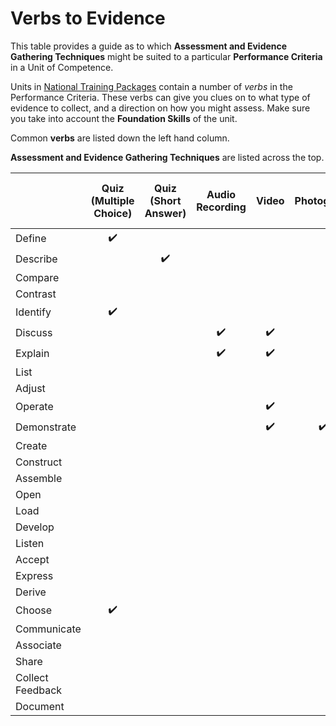 # Verbs to Evidence
This table provides a guide as to which **Assessment and Evidence Gathering Techniques** might be suited to a particular **Performance Criteria** in a Unit of Competence.

Units in [National Training Packages](https://training.gov.au/Search/Training?SearchTitleOrCode=&IncludeSupersededData=false&TypeAllTrainingComponents=false&TypeTrainingPackages=true&TypeTrainingPackages=false&TypeQualifications=false&TypeAccreditedCourses=false&TypeModule=false&TypeUnitsOfCompetency=false&TypeUnitContextualisations=false&TypeSkillSets=false&nrtSearchSubmit=Search&AdvancedSearch=False&JavaScriptEnabled=true&educationLevel=-99&TaxonomyOccupation=&TaxonomyIndustrySector=&recognisedby=-99) contain a number of *verbs* in the Performance Criteria. These verbs can give you clues on to what type of evidence to collect, and a direction on how you might assess. Make sure you take into account the **Foundation Skills** of the unit.

Common **verbs** are listed down the left hand column.

**Assessment and Evidence Gathering Techniques** are listed across the top.

|                  | Quiz (Multiple Choice) | Quiz (Short Answer) |   Audio Recording  |        Video       |     Photograph     |    Blog/Journal    | Asynchronous Discussion | Synchronous Discussion (Recorded) | Oral Questioning (Record Answers) | Observation (with supporting evidence) |   |   |   |   |   |   |   |   |   |
|------------------|:----------------------:|:-------------------:|:------------------:|:------------------:|:------------------:|:------------------:|:-----------------------:|:---------------------------------:|:---------------------------------:|:--------------------------------------:|:-:|:-:|:-:|:-:|:-:|:-:|:-:|:-:|:-:|
| Define           |   :heavy_check_mark:   |                     |                    |                    |                    |                    |                         |                                   |                                   |                                        |   |   |   |   |   |   |   |   |   |
| Describe         |                        |  :heavy_check_mark: |                    |                    |                    |                    |                         |                                   |                                   |                                        |   |   |   |   |   |   |   |   |   |
| Compare          |                        |                     |                    |                    |                    |                    |                         |                                   |                                   |                                        |   |   |   |   |   |   |   |   |   |
| Contrast         |                        |                     |                    |                    |                    |                    |                         |                                   |                                   |                                        |   |   |   |   |   |   |   |   |   |
| Identify         |   :heavy_check_mark:   |                     |                    |                    |                    |                    |                         |                                   |                                   |                                        |   |   |   |   |   |   |   |   |   |
| Discuss          |                        |                     | :heavy_check_mark: | :heavy_check_mark: |                    | :heavy_check_mark: |    :heavy_check_mark:   |         :heavy_check_mark:        |                                   |                                        |   |   |   |   |   |   |   |   |   |
| Explain          |                        |                     | :heavy_check_mark: | :heavy_check_mark: |                    | :heavy_check_mark: |    :heavy_check_mark:   |         :heavy_check_mark:        |         :heavy_check_mark:        |                                        |   |   |   |   |   |   |   |   |   |
| List             |                        |                     |                    |                    |                    |                    |                         |                                   |                                   |                                        |   |   |   |   |   |   |   |   |   |
| Adjust           |                        |                     |                    |                    |                    |                    |                         |                                   |                                   |                                        |   |   |   |   |   |   |   |   |   |
| Operate          |                        |                     |                    | :heavy_check_mark: |                    |                    |                         |                                   |                                   | :heavy_check_mark:                     |   |   |   |   |   |   |   |   |   |
| Demonstrate      |                        |                     |                    | :heavy_check_mark: | :heavy_check_mark: |                    |                         |                                   |                                   |                                        |   |   |   |   |   |   |   |   |   |
| Create           |                        |                     |                    |                    |                    |                    |                         |                                   |                                   |                                        |   |   |   |   |   |   |   |   |   |
| Construct        |                        |                     |                    |                    |                    |                    |                         |                                   |                                   |                                        |   |   |   |   |   |   |   |   |   |
| Assemble         |                        |                     |                    |                    |                    |                    |                         |                                   |                                   |                                        |   |   |   |   |   |   |   |   |   |
| Open             |                        |                     |                    |                    |                    |                    |                         |                                   |                                   |                                        |   |   |   |   |   |   |   |   |   |
| Load             |                        |                     |                    |                    |                    |                    |                         |                                   |                                   |                                        |   |   |   |   |   |   |   |   |   |
| Develop          |                        |                     |                    |                    |                    |                    |                         |                                   |                                   |                                        |   |   |   |   |   |   |   |   |   |
| Listen           |                        |                     |                    |                    |                    |                    |                         |                                   |                                   |                                        |   |   |   |   |   |   |   |   |   |
| Accept           |                        |                     |                    |                    |                    |                    |                         |                                   |                                   |                                        |   |   |   |   |   |   |   |   |   |
| Express          |                        |                     |                    |                    |                    |                    |                         |                                   |                                   |                                        |   |   |   |   |   |   |   |   |   |
| Derive           |                        |                     |                    |                    |                    |                    |                         |                                   |                                   |                                        |   |   |   |   |   |   |   |   |   |
| Choose           |   :heavy_check_mark:   |                     |                    |                    |                    |                    |                         |                                   |                                   |                                        |   |   |   |   |   |   |   |   |   |
| Communicate      |                        |                     |                    |                    |                    |                    |                         |                                   |                                   |                                        |   |   |   |   |   |   |   |   |   |
| Associate        |                        |                     |                    |                    |                    |                    |                         |                                   |                                   |                                        |   |   |   |   |   |   |   |   |   |
| Share            |                        |                     |                    |                    |                    |                    |                         |                                   |                                   |                                        |   |   |   |   |   |   |   |   |   |
| Collect Feedback |                        |                     |                    |                    |                    |                    |                         |                                   |                                   |                                        |   |   |   |   |   |   |   |   |   |
| Document         |                        |                     |                    |                    |                    |                    |                         |                                   |                                   |                                        |   |   |   |   |   |   |   |   |   |
